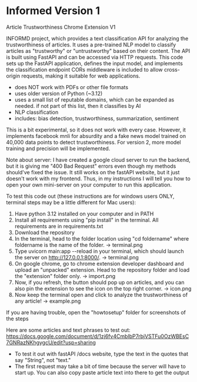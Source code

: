 # Informed Version 1
Article Trustworthiness Chrome Extension V1

INFORMD project, which provides a text classification API for analyzing the trustworthiness of articles.
It uses a pre-trained NLP model to classify articles as "trustworthy" or "untrustworthy" based on their content.
The API is built using FastAPI and can be accessed via HTTP requests.
This code sets up the FastAPI application, defines the input model, and implements the classification endpoint
CORs middleware is included to allow cross-origin requests, making it suitable for web applications.

- does NOT work with PDFs or other file formats
- uses older version of Python (~3.12)
- uses a small list of reputable domains, which can be expanded as needed. if not part of this list, then it classifies by AI
- NLP classification
- includes: bias detection, trustworthiness, summarization, sentiment

This is a bit experimental, so it does not work with every case. However, it implements facebook mnli for absurdity and a fake news model trained on 40,000 data points to detect trustworthiness. For version 2, more model training and precision will be implemented. 

Note about server: I have created a google cloud server to run the backend, but it is giving me "400 Bad Request" errors even though my methods should've fixed the issue. It still works on the fastAPI website, but it just doesn't work with my frontend. Thus, in my instructions I will tell you how to open your own mini-server on your computer to run this application.

To test this code out (these instructions are for windows users ONLY, terminal steps may be a little different for Mac users):
1. Have python 3.12 installed on your computer and in PATH
2. Install all requirements using "pip install" in the terminal. All requirements are in requirements.txt
3. Download the repository
4. In the terminal, head to the folder location using "cd foldername" where foldername is the name of the folder. -> terminal.png
5. Type uvicorn main:app --reload in your terminal, which should launch the server on http://127.0.0.1:8000/. -> terminal.png
6. On google chrome, go to chrome extension developer dashboard and upload an "unpacked" extension. Head to the repository folder and load the "extension" folder only.  -> import.png
7. Now, if you refresh, the button should pop up on articles, and you can also pin the extension to see the icon on the top right corner. -> icon.png
8. Now keep the terminal open and click to analyze the trustworthiness of any article! -> example.png

If you are having trouble, open the "howtosetup" folder for screenshots of the steps

Here are some articles and text phrases to test out:
https://docs.google.com/document/d/1zj6fv4CmbIbP7rbjVSTFu0OzWBEsC7GNRazNKhgygcU/edit?usp=sharing
- To test it out with fastAPI /docs website, type the text in the quotes that say "String", not "text."
- The first request may take a bit of time because the server will have to start up. You can also copy paste article text into there to get the output
